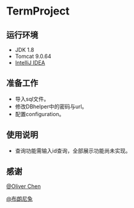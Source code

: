 # TermProject

## 运行环境

+ JDK 1.8
+ Tomcat 9.0.64
+ [IntelliJ IDEA](https://www.jetbrains.com/idea/)

## 准备工作

+ 导入sql文件。
+ 修改DBhelper中的密码与url。
+ 配置configuration。

## 使用说明

+ 查询功能需输入id查询，全部展示功能尚未实现。

## 感谢

[@Oliver Chen](https://github.com/OliverChen12)

[@布朗尼兔](https://github.com/bronia-rabit)
